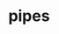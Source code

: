 ---
layout: default
title: pipes
name: pipes
fullname: ibm-cds-labs/pipes
description: Simple Data Pipe uses IBM DataWorks to move Salesforce and stripe.com data to the IBM dashDB data warehouse
watchers: 9
stars: 9
forks: 11
languages: 
  - JavaScript
  - CSS
  - HTML

tech: 
  - AngularJS
  - Bluemix
  - Cloudant
  - dashDB
  - DataWorks
  - Looker
  - OAuth
  - Salesforce

level: Intermediate
giturl: https://github.com/ibm-cds-labs/pipes/
---